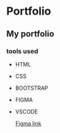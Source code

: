 # Portfolio
## My portfolio 

### tools used
* HTML
* CSS
* BOOTSTRAP 
* FIGMA 
* VSCODE

   [Figma link](https://www.figma.com/file/LzEbpSCFbhOMgasydVf7iL/Untitled?t=3txalT9hTCv0rTI7-6) 